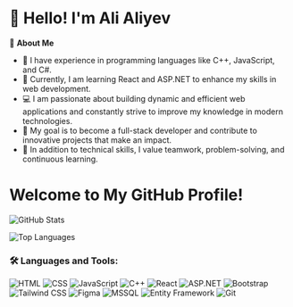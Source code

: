 # 👋 Hello! I'm Ali Aliyev  

🌟 **About Me**  
- 🚀 I have experience in programming languages like C++, JavaScript, and C#.  
- 🌱 Currently, I am learning React and ASP.NET to enhance my skills in web development.  
- 💻 I am passionate about building dynamic and efficient web applications and constantly strive to improve my knowledge in modern technologies.  
- 🎯 My goal is to become a full-stack developer and contribute to innovative projects that make an impact.  
- 🌟 In addition to technical skills, I value teamwork, problem-solving, and continuous learning.  

# Welcome to My GitHub Profile!

![GitHub Stats](https://github-readme-stats.vercel.app/api?username=YOUR_USERNAME&show_icons=true&theme=radical)

![Top Languages](https://github-readme-stats.vercel.app/api/top-langs/?username=YOUR_USERNAME&layout=compact&theme=radical)

### 🛠 Languages and Tools:
![HTML](https://img.shields.io/badge/HTML-E34F26?style=flat-square&logo=html5&logoColor=white)
![CSS](https://img.shields.io/badge/CSS-1572B6?style=flat-square&logo=css3&logoColor=white)
![JavaScript](https://img.shields.io/badge/JavaScript-F7DF1E?style=flat-square&logo=javascript&logoColor=black)
![C++](https://img.shields.io/badge/C%2B%2B-00599C?style=flat-square&logo=cplusplus&logoColor=white)
![React](https://img.shields.io/badge/React-61DAFB?style=flat-square&logo=react&logoColor=black)
![ASP.NET](https://img.shields.io/badge/ASP.NET-512BD4?style=flat-square&logo=.net&logoColor=white)
![Bootstrap](https://img.shields.io/badge/Bootstrap-7952B3?style=flat-square&logo=bootstrap&logoColor=white)
![Tailwind CSS](https://img.shields.io/badge/Tailwind_CSS-38B2AC?style=flat-square&logo=tailwind-css&logoColor=white)
![Figma](https://img.shields.io/badge/Figma-F24E1E?style=flat-square&logo=figma&logoColor=white)
![MSSQL](https://img.shields.io/badge/MSSQL-CC2927?style=flat-square&logo=microsoft-sql-server&logoColor=white)
![Entity Framework](https://img.shields.io/badge/Entity_Framework-86B4A2?style=flat-square&logo=entity-framework&logoColor=white)
![Git](https://img.shields.io/badge/Git-F05032?style=flat-square&logo=git&logoColor=white)
